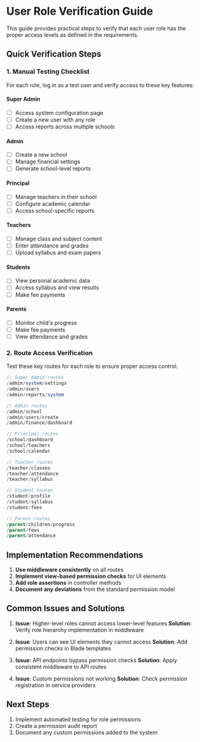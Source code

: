 # User Role Verification Guide

This guide provides practical steps to verify that each user role has the proper access levels as defined in the requirements.

## Quick Verification Steps

### 1. Manual Testing Checklist

For each role, log in as a test user and verify access to these key features:

#### Super Admin
- [ ] Access system configuration page
- [ ] Create a new user with any role
- [ ] Access reports across multiple schools

#### Admin
- [ ] Create a new school
- [ ] Manage financial settings
- [ ] Generate school-level reports

#### Principal
- [ ] Manage teachers in their school
- [ ] Configure academic calendar
- [ ] Access school-specific reports

#### Teachers
- [ ] Manage class and subject content
- [ ] Enter attendance and grades
- [ ] Upload syllabus and exam papers

#### Students
- [ ] View personal academic data
- [ ] Access syllabus and view results
- [ ] Make fee payments

#### Parents
- [ ] Monitor child's progress
- [ ] Make fee payments
- [ ] View attendance and grades

### 2. Route Access Verification

Test these key routes for each role to ensure proper access control:

```php
// Super Admin routes
/admin/system/settings
/admin/users
/admin/reports/system

// Admin routes
/admin/school
/admin/users/create
/admin/finance/dashboard

// Principal routes
/school/dashboard
/school/teachers
/school/calendar

// Teacher routes
/teacher/classes
/teacher/attendance
/teacher/syllabus

// Student routes
/student/profile
/student/syllabus
/student/fees

// Parent routes
/parent/children/progress
/parent/fees
/parent/attendance
```

## Implementation Recommendations

1. **Use middleware consistently** on all routes
2. **Implement view-based permission checks** for UI elements
3. **Add role assertions** in controller methods
4. **Document any deviations** from the standard permission model

## Common Issues and Solutions

1. **Issue**: Higher-level roles cannot access lower-level features
   **Solution**: Verify role hierarchy implementation in middleware

2. **Issue**: Users can see UI elements they cannot access
   **Solution**: Add permission checks in Blade templates

3. **Issue**: API endpoints bypass permission checks
   **Solution**: Apply consistent middleware to API routes

4. **Issue**: Custom permissions not working
   **Solution**: Check permission registration in service providers

## Next Steps

1. Implement automated testing for role permissions
2. Create a permission audit report
3. Document any custom permissions added to the system
